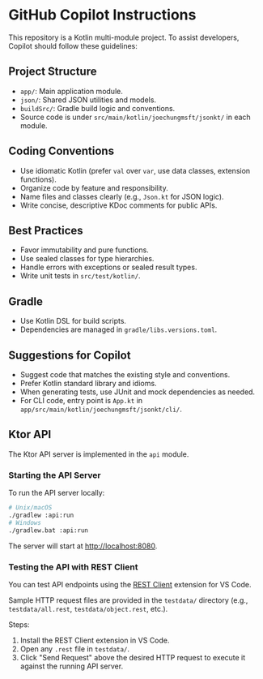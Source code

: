 # GitHub Copilot Instructions

This repository is a Kotlin multi-module project. To assist developers, Copilot should follow these guidelines:

## Project Structure

- `app/`: Main application module.
- `json/`: Shared JSON utilities and models.
- `buildSrc/`: Gradle build logic and conventions.
- Source code is under `src/main/kotlin/joechungmsft/jsonkt/` in each module.

## Coding Conventions

- Use idiomatic Kotlin (prefer `val` over `var`, use data classes, extension functions).
- Organize code by feature and responsibility.
- Name files and classes clearly (e.g., `Json.kt` for JSON logic).
- Write concise, descriptive KDoc comments for public APIs.

## Best Practices

- Favor immutability and pure functions.
- Use sealed classes for type hierarchies.
- Handle errors with exceptions or sealed result types.
- Write unit tests in `src/test/kotlin/`.

## Gradle

- Use Kotlin DSL for build scripts.
- Dependencies are managed in `gradle/libs.versions.toml`.

## Suggestions for Copilot

- Suggest code that matches the existing style and conventions.
- Prefer Kotlin standard library and idioms.
- When generating tests, use JUnit and mock dependencies as needed.
- For CLI code, entry point is `App.kt` in `app/src/main/kotlin/joechungmsft/jsonkt/cli/`.

## Ktor API

The Ktor API server is implemented in the `api` module.

### Starting the API Server

To run the API server locally:

```sh
# Unix/macOS
./gradlew :api:run
# Windows
./gradlew.bat :api:run
```

The server will start at [http://localhost:8080](http://localhost:8080).

### Testing the API with REST Client

You can test API endpoints using the [REST Client](https://marketplace.visualstudio.com/items?itemName=humao.rest-client) extension for VS Code.

Sample HTTP request files are provided in the `testdata/` directory (e.g., `testdata/all.rest`, `testdata/object.rest`, etc.).

Steps:

1. Install the REST Client extension in VS Code.
2. Open any `.rest` file in `testdata/`.
3. Click "Send Request" above the desired HTTP request to execute it against the running API server.
